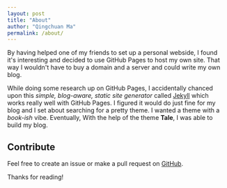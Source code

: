 ```yaml
---
layout: post
title: "About"
author: "Qingchuan Ma"
permalink: /about/
---
```


By having helped one of my friends to set up a personal webside, I found it's interesting and decided to use GitHub Pages to host my own site. That way I wouldn't have to buy a domain and a server and could write my own blog.

While doing some research up on GitHub Pages, I accidentally chanced upon this _simple, blog-aware, static site generator_ called [Jekyll](https://jekyllrb.com/) which works really well with GitHub Pages. I figured it would do just fine for my blog and I set about searching for a pretty theme. I wanted a theme with a _book-ish_ vibe. Eventually, With the help of the theme **Tale**, I was able to build my blog.

## Contribute
Feel free to create an issue or make a pull request on [GitHub](https://github.com/Qingchuan-Ma/blog).

Thanks for reading!
